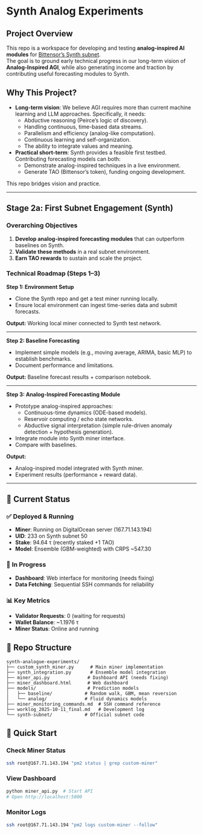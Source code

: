 # Synth Analog Experiments

## Project Overview
This repo is a workspace for developing and testing **analog-inspired AI modules** for [Bittensor’s Synth subnet](https://github.com/opentensor/synth).  
The goal is to ground early technical progress in our long-term vision of **Analog-Inspired AGI**, while also generating income and traction by contributing useful forecasting modules to Synth.

## Why This Project?
- **Long-term vision**: We believe AGI requires more than current machine learning and LLM approaches. Specifically, it needs:
  - Abductive reasoning (Peirce’s logic of discovery).  
  - Handling continuous, time-based data streams.  
  - Parallelism and efficiency (analog-like computation).  
  - Continuous learning and self-organization.  
  - The ability to integrate values and meaning.  
- **Practical short-term**: Synth provides a feasible first testbed. Contributing forecasting models can both:
  - Demonstrate analog-inspired techniques in a live environment.  
  - Generate TAO (Bittensor’s token), funding ongoing development.  

This repo bridges vision and practice.

---

## Stage 2a: First Subnet Engagement (Synth)

### Overarching Objectives
1. **Develop analog-inspired forecasting modules** that can outperform baselines on Synth.  
2. **Validate these methods** in a real subnet environment.  
3. **Earn TAO rewards** to sustain and scale the project.  

### Technical Roadmap (Steps 1–3)

**Step 1: Environment Setup**
- Clone the Synth repo and get a test miner running locally.  
- Ensure local environment can ingest time-series data and submit forecasts.  

**Output:** Working local miner connected to Synth test network.  

---

**Step 2: Baseline Forecasting**
- Implement simple models (e.g., moving average, ARIMA, basic MLP) to establish benchmarks.  
- Document performance and limitations.  

**Output:** Baseline forecast results + comparison notebook.  

---

**Step 3: Analog-Inspired Forecasting Module**
- Prototype analog-inspired approaches:  
  - Continuous-time dynamics (ODE-based models).  
  - Reservoir computing / echo state networks.  
  - Abductive signal interpretation (simple rule-driven anomaly detection + hypothesis generation).  
- Integrate module into Synth miner interface.  
- Compare with baselines.  

**Output:**  
- Analog-inspired model integrated with Synth miner.  
- Experiment results (performance + reward data).  

---

## 🚀 Current Status

### ✅ **Deployed & Running**
- **Miner**: Running on DigitalOcean server (167.71.143.194)
- **UID**: 233 on Synth subnet 50
- **Stake**: 94.64 τ (recently staked +1 TAO)
- **Model**: Ensemble (GBM-weighted) with CRPS ~547.30

### 🚧 **In Progress**
- **Dashboard**: Web interface for monitoring (needs fixing)
- **Data Fetching**: Sequential SSH commands for reliability

### 📊 **Key Metrics**
- **Validator Requests**: 0 (waiting for requests)
- **Wallet Balance**: ~1.1976 τ
- **Miner Status**: Online and running

## 📁 Repo Structure
```
synth-analogue-experiments/
├── custom_synth_miner.py      # Main miner implementation
├── synth_integration.py       # Ensemble model integration
├── miner_api.py              # Dashboard API (needs fixing)
├── miner_dashboard.html      # Web dashboard
├── models/                   # Prediction models
│   ├── baseline/            # Random walk, GBM, mean reversion
│   └── analog/              # Fluid dynamics models
├── miner_monitoring_commands.md  # SSH command reference
├── worklog_2025-10-11_final.md   # Development log
└── synth-subnet/            # Official subnet code
```

## 🔧 Quick Start

### **Check Miner Status**
```bash
ssh root@167.71.143.194 "pm2 status | grep custom-miner"
```

### **View Dashboard**
```bash
python miner_api.py  # Start API
# Open http://localhost:5000
```

### **Monitor Logs**
```bash
ssh root@167.71.143.194 "pm2 logs custom-miner --follow"
```
